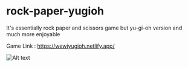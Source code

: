 # rock-paper-yugioh
It's essentially rock paper and scissors game but yu-gi-oh version and much more enjoyable

Game Link : https://wewiyugioh.netlify.app/

![Alt text](/game-img?raw=true)
